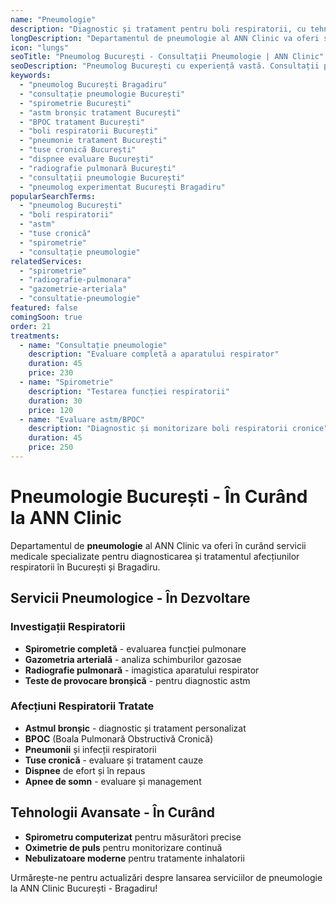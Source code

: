 ```yaml
---
name: "Pneumologie"
description: "Diagnostic și tratament pentru boli respiratorii, cu tehnologii avansate și abordare personalizată"
longDescription: "Departamentul de pneumologie al ANN Clinic va oferi servicii medicale specializate pentru diagnosticarea și tratamentul afecțiunilor respiratorii în București. Echipa noastră de pneumologi experimentați va utiliza tehnologie medicală de ultimă generație pentru investigații pulmonare precise și tratamente eficiente."
icon: "lungs"
seoTitle: "Pneumolog București - Consultații Pneumologie | ANN Clinic"
seoDescription: "Pneumolog București cu experiență vastă. Consultații pneumologie, spirometrie, boli respiratorii, astm, BPOC. În curând la ANN Clinic Bragadiru."
keywords:
  - "pneumolog București Bragadiru"
  - "consultație pneumologie București"
  - "spirometrie București"
  - "astm bronșic tratament București"
  - "BPOC tratament București"
  - "boli respiratorii București"
  - "pneumonie tratament București"
  - "tuse cronică București"
  - "dispnee evaluare București"
  - "radiografie pulmonară București"
  - "consultații pneumologie București"
  - "pneumolog experimentat București Bragadiru"
popularSearchTerms:
  - "pneumolog București"
  - "boli respiratorii"
  - "astm"
  - "tuse cronică"
  - "spirometrie"
  - "consultație pneumologie"
relatedServices:
  - "spirometrie"
  - "radiografie-pulmonara"
  - "gazometrie-arteriala"
  - "consultatie-pneumologie"
featured: false
comingSoon: true
order: 21
treatments:
  - name: "Consultație pneumologie"
    description: "Evaluare completă a aparatului respirator"
    duration: 45
    price: 230
  - name: "Spirometrie"
    description: "Testarea funcției respiratorii"
    duration: 30
    price: 120
  - name: "Evaluare astm/BPOC"
    description: "Diagnostic și monitorizare boli respiratorii cronice"
    duration: 45
    price: 250
---
```


# Pneumologie București - În Curând la ANN Clinic

Departamentul de **pneumologie** al ANN Clinic va oferi în curând servicii medicale specializate pentru diagnosticarea și tratamentul afecțiunilor respiratorii în București și Bragadiru.

## Servicii Pneumologice - În Dezvoltare

### Investigații Respiratorii

- **Spirometrie completă** - evaluarea funcției pulmonare
- **Gazometria arterială** - analiza schimburilor gazosae
- **Radiografie pulmonară** - imagistica aparatului respirator
- **Teste de provocare bronșică** - pentru diagnostic astm

### Afecțiuni Respiratorii Tratate

- **Astmul bronșic** - diagnostic și tratament personalizat
- **BPOC** (Boala Pulmonară Obstructivă Cronică)
- **Pneumonii** și infecții respiratorii
- **Tuse cronică** - evaluare și tratament cauze
- **Dispnee** de efort și în repaus
- **Apnee de somn** - evaluare și management

## Tehnologii Avansate - În Curând

- **Spirometru computerizat** pentru măsurători precise
- **Oximetrie de puls** pentru monitorizare continuă
- **Nebulizatoare moderne** pentru tratamente inhalatorii

Urmărește-ne pentru actualizări despre lansarea serviciilor de pneumologie la ANN Clinic București - Bragadiru!

